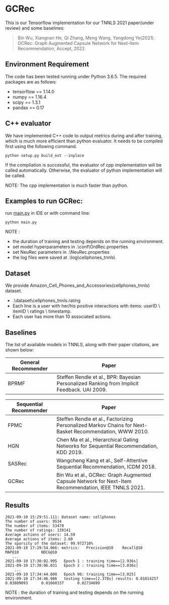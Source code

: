 # GCRec
This is our Tensorflow implementation for our TNNLS 2021 paper(under review) and some baselines:

>Bin Wu, Xiangnan He, Qi Zhang, Meng Wang, Yangdong Ye(2021). GCRec: Graph Augmented Capsule Network for Next-Item Recommendation, Accept, 2022.

## Environment Requirement
The code has been tested running under Python 3.6.5. The required packages are as follows:
* tensorflow == 1.14.0
* numpy == 1.16.4
* scipy == 1.3.1
* pandas == 0.17

## C++ evaluator
We have implemented C++ code to output metrics during and after training, which is much more efficient than python evaluator. It needs to be compiled first using the following command. 
```
python setup.py build_ext --inplace
```
If the compilation is successful, the evaluator of cpp implementation will be called automatically.
Otherwise, the evaluator of python implementation will be called.

NOTE: The cpp implementation is much faster than python.

## Examples to run GCRec:
run [main.py](./main.py) in IDE or with command line:
```
python main.py
```

NOTE :  
 * the duration of training and testing depends on the running environment.
 * set model hyperparameters in .\conf\OrdRec.properties
 * set NeuRec parameters in .\NeuRec.properties       
 * the log files were saved at .\log\cellphones_tnnls\

## Dataset
We provide Amazon_Cell_Phones_and_Accessories(cellphones_tnnls) dataset.
  * .\dataset\cellphones_tnnls.rating
  * Each line is a user with her/his positive interactions with items: userID \ itemID \ ratings \ timestamp.
  * Each user has more than 10 associated actions.

## Baselines
The list of available models in TNNLS, along with their paper citations, are shown below:

| General Recommender | Paper                                                                                                         |
|---------------------|---------------------------------------------------------------------------------------------------------------|
| BPRMF               | Steffen Rendle et al., BPR: Bayesian Personalized Ranking from Implicit Feedback. UAI 2009.                   |

| Sequential Recommender | Paper                                                                                                      |
|------------------------|------------------------------------------------------------------------------------------------------------|
| FPMC                   | Steffen Rendle et al., Factorizing Personalized Markov Chains for Next-Basket Recommendation, WWW 2010.    |
| HGN                    | Chen Ma et al., Hierarchical Gating Networks for Sequential Recommendation, KDD 2019.                      |
| SASRec                 | Wangcheng Kang et al., Self-Attentive Sequential Recommendation, ICDM 2018.     
| GCRec                  | Bin  Wu et al., GCRec: Graph Augmented Capsule Network for Next-Item Recommendation, IEEE TNNLS 2021.   

## Results
```
2021-09-10 15:29:51.111: Dataset name: cellphones
The number of users: 9534
The number of items: 53479
The number of ratings: 139141
Average actions of users: 14.59
Average actions of items: 2.60
The sparsity of the dataset: 99.972710%
2021-09-10 17:29:54.066: metrics:	Precision@10	Recall@10   	MAP@10      	NDCG@10     
   ...
2021-09-10 17:30:02.995   Epoch 1 : training time==[2.936s]
2021-09-10 17:30:06.031   Epoch 2 : training time==[3.036s]
    ...
2021-09-10 17:34:44.608   Epoch 96: training time==[3.025]
2021-09-10 17:34:46.986   testing time==[2.378s] results: 0.01014257  	0.03809093  	0.01660337  	0.02734699  
```
NOTE : the duration of training and testing depends on the running environment.



